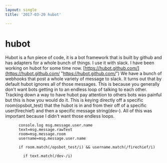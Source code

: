 ```yaml
---
layout: single
title: '2017-03-20 hubot'

---
```


# hubot
Hubot is a fun piece of code, it is a bot framework that is built by github and has adapters for a whole bunch of things. I use it with slack. I have been working on hubot for some time now. [https://hubot.github.com/](https://hubot.github.com/ "https://hubot.github.com/")
We have a bunch of webhooks that post a whole variety of message to slack.  It turns out that by default hubot ignores all of those messages.  This is because you generally don't want bots getting in to an endless loop of talking to each other. Tracking down a way to have hubot pay attention to others bots was painful but this is how you would do it. This is keying directly off a specific room(opsbot_test) that the hubot is in and from their off of a specific user(firechief) and then a specific message string(dev-).  All of this was important because I didn't want those endless loops. 
```robot.catchAll (msg) ->
      console.log msg.message.user.name
      text=msg.message.rawText
      room=msg.message.room
      username=msg.message.user.name
      
      if room.match(/opsbot_test/i) && username.match(/firechief/i)

        if text.match(/dev-/i)
```
